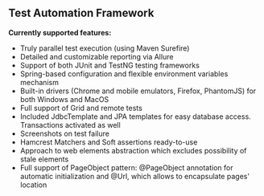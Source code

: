 Test Automation Framework
- 
 
**Currently supported features:**

- Truly parallel test execution (using Maven Surefire)
- Detailed and customizable reporting via Allure
- Support of both JUnit and TestNG testing frameworks
- Spring-based configuration and flexible environment variables mechanism
- Built-in drivers (Chrome and mobile emulators, Firefox, PhantomJS) for both Windows and MacOS
- Full support of Grid and remote tests
- Included JdbcTemplate and JPA templates for easy database access. Transactions activated as well
- Screenshots on test failure
- Hamcrest Matchers and Soft assertions ready-to-use
- Approach to web elements abstraction which excludes possibility of stale elements
- Full support of PageObject pattern: @PageObject annotation for automatic initialization and @Url, which allows to encapsulate pages' location  
